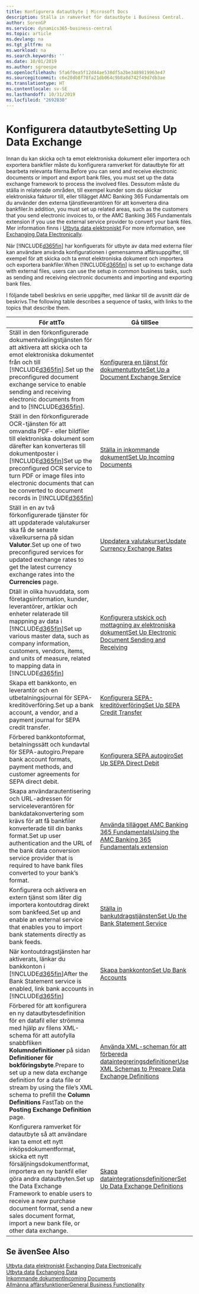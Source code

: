 ```yaml
---
title: Konfigurera datautbyte | Microsoft Docs
description: Ställa in ramverket för datautbyte i Business Central.
author: SorenGP
ms.service: dynamics365-business-central
ms.topic: article
ms.devlang: na
ms.tgt_pltfrm: na
ms.workload: na
ms.search.keywords: ''
ms.date: 10/01/2019
ms.author: sgroespe
ms.openlocfilehash: 5fa6f0ea5f12d44ae538df5a2be3489819963e47
ms.sourcegitcommit: c6e28db8f78fa21db064c9b8a8d742f49d7db3ae
ms.translationtype: HT
ms.contentlocale: sv-SE
ms.lasthandoff: 10/31/2019
ms.locfileid: "2692830"
---
```

# <a name="setting-up-data-exchange"></a><span data-ttu-id="94e76-103">Konfigurera datautbyte</span><span class="sxs-lookup"><span data-stu-id="94e76-103">Setting Up Data Exchange</span></span>
<span data-ttu-id="94e76-104">Innan du kan skicka och ta emot elektroniska dokument eller importera och exportera bankfiler måste du konfigurera ramverket för datautbyte för att bearbeta relevanta filerna.</span><span class="sxs-lookup"><span data-stu-id="94e76-104">Before you can send and receive electronic documents or import and export bank files, you must set up the data exchange framework to process the involved files.</span></span> <span data-ttu-id="94e76-105">Dessutom måste du ställa in relaterade områden, till exempel kunder som du skickar elektroniska fakturor till, eller tillägget AMC Banking 365 Fundamentals om du använder den externa tjänstleverantören för att konvertera dina bankfiler.</span><span class="sxs-lookup"><span data-stu-id="94e76-105">In addition, you must set up related areas, such as the customers that you send electronic invoices to, or the AMC Banking 365 Fundamentals extension if you use the external service provider to convert your bank files.</span></span> <span data-ttu-id="94e76-106">Mer information finns i [Utbyta data elektroniskt](across-data-exchange.md).</span><span class="sxs-lookup"><span data-stu-id="94e76-106">For more information, see [Exchanging Data Electronically](across-data-exchange.md).</span></span>  

 <span data-ttu-id="94e76-107">När [!INCLUDE[d365fin](includes/d365fin_md.md)] har konfiguerats för utbyte av data med externa filer kan användare använda konfigurationen i gemensamma affärsuppgifter, till exempel för att skicka och ta emot elektroniska dokument och importera och exportera bankfiler.</span><span class="sxs-lookup"><span data-stu-id="94e76-107">When [!INCLUDE[d365fin](includes/d365fin_md.md)] is set up to exchange data with external files, users can use the setup in common business tasks, such as sending and receiving electronic documents and importing and exporting bank files.</span></span>  

 <span data-ttu-id="94e76-108">I följande tabell beskrivs en serie uppgifter, med länkar till de avsnitt där de beskrivs.</span><span class="sxs-lookup"><span data-stu-id="94e76-108">The following table describes a sequence of tasks, with links to the topics that describe them.</span></span>  

|<span data-ttu-id="94e76-109">**För att**</span><span class="sxs-lookup"><span data-stu-id="94e76-109">**To**</span></span>|<span data-ttu-id="94e76-110">**Gå till**</span><span class="sxs-lookup"><span data-stu-id="94e76-110">**See**</span></span>|  
|------------|-------------|  
|<span data-ttu-id="94e76-111">Ställ in den förkonfigurerade dokumentväxlingstjänsten för att aktivera att skicka och ta emot elektroniska dokumentet från och till [!INCLUDE[d365fin](includes/d365fin_md.md)].</span><span class="sxs-lookup"><span data-stu-id="94e76-111">Set up the preconfigured document exchange service to enable sending and receiving electronic documents from and to [!INCLUDE[d365fin](includes/d365fin_md.md)].</span></span>|[<span data-ttu-id="94e76-112">Konfigurera en tjänst för dokumentutbyte</span><span class="sxs-lookup"><span data-stu-id="94e76-112">Set Up a Document Exchange Service</span></span>](across-how-to-set-up-a-document-exchange-service.md)|  
|<span data-ttu-id="94e76-113">Ställ in den förkonfigurerade OCR-tjänsten för att omvandla PDF- eller bildfiler till elektroniska dokument som därefter kan konverteras till dokumentposter i [!INCLUDE[d365fin](includes/d365fin_md.md)]</span><span class="sxs-lookup"><span data-stu-id="94e76-113">Set up the preconfigured OCR service to turn PDF or image files into electronic documents that can be converted to document records in [!INCLUDE[d365fin](includes/d365fin_md.md)]</span></span>|[<span data-ttu-id="94e76-114">Ställa in inkommande dokument</span><span class="sxs-lookup"><span data-stu-id="94e76-114">Set Up Incoming Documents</span></span>](across-how-setup-income-documents.md)|  
|<span data-ttu-id="94e76-115">Ställ in en av två förkonfigurerade tjänster för att uppdaterade valutakurser ska få de senaste växelkurserna på sidan **Valutor**.</span><span class="sxs-lookup"><span data-stu-id="94e76-115">Set up one of two preconfigured services for updated exchange rates to get the latest currency exchange rates into the **Currencies** page.</span></span>|[<span data-ttu-id="94e76-116">Uppdatera valutakurser</span><span class="sxs-lookup"><span data-stu-id="94e76-116">Update Currency Exchange Rates</span></span>](finance-how-update-currencies.md)|  
|<span data-ttu-id="94e76-117">Dtäll in olika huvuddata, som företagsinformation, kunder, leverantörer, artiklar och enheter relaterade till mappning av data i [!INCLUDE[d365fin](includes/d365fin_md.md)]</span><span class="sxs-lookup"><span data-stu-id="94e76-117">Set up various master data, such as company information, customers, vendors, items, and units of measure, related to mapping data in [!INCLUDE[d365fin](includes/d365fin_md.md)]</span></span>|[<span data-ttu-id="94e76-118">Konfigurera utskick och mottagning av elektroniska dokument</span><span class="sxs-lookup"><span data-stu-id="94e76-118">Set Up Electronic Document Sending and Receiving</span></span>](across-how-to-set-up-electronic-document-sending-and-receiving.md)|  
|<span data-ttu-id="94e76-119">Skapa ett bankkonto, en leverantör och en utbetalningsjournal för SEPA-kreditöverföring.</span><span class="sxs-lookup"><span data-stu-id="94e76-119">Set up a bank account, a vendor, and a payment journal for SEPA credit transfer.</span></span>|[<span data-ttu-id="94e76-120">Konfigurera SEPA-kreditöverföring</span><span class="sxs-lookup"><span data-stu-id="94e76-120">Set Up SEPA Credit Transfer</span></span>](finance-how-to-set-up-sepa-credit-transfer.md)|  
|<span data-ttu-id="94e76-121">Förbered bankkontoformat, betalningssätt och kundavtal för SEPA-autogiro.</span><span class="sxs-lookup"><span data-stu-id="94e76-121">Prepare bank account formats, payment methods, and customer agreements for SEPA direct debit.</span></span>|[<span data-ttu-id="94e76-122">Konfigurera SEPA autogiro</span><span class="sxs-lookup"><span data-stu-id="94e76-122">Set Up SEPA Direct Debit</span></span>](finance-how-to-set-up-sepa-direct-debit.md)|  
|<span data-ttu-id="94e76-123">Skapa användarautentisering och URL-adressen för serviceleverantören för bankdatakonvertering som krävs för att få bankfiler konverterade till din banks format.</span><span class="sxs-lookup"><span data-stu-id="94e76-123">Set up user authentication and the URL of the bank data conversion service provider that is required to have bank files converted to your bank’s format.</span></span>|[<span data-ttu-id="94e76-124">Använda tillägget AMC Banking 365 Fundamentals</span><span class="sxs-lookup"><span data-stu-id="94e76-124">Using the AMC Banking 365 Fundamentals extension</span></span>](ui-extensions-amc-banking.md)|  
|<span data-ttu-id="94e76-125">Konfigurera och aktivera en extern tjänst som låter dig importera kontoutdrag direkt som bankfeed.</span><span class="sxs-lookup"><span data-stu-id="94e76-125">Set up and enable an external service that enables you to import bank statements directly as bank feeds.</span></span>|[<span data-ttu-id="94e76-126">Ställa in bankutdragstjänsten</span><span class="sxs-lookup"><span data-stu-id="94e76-126">Set Up the Bank Statement Service</span></span>](bank-how-setup-bank-statement-service.md)|  
|<span data-ttu-id="94e76-127">När kontoutdragstjänsten har aktiverats, länkar du bankkonton i [!INCLUDE[d365fin](includes/d365fin_md.md)]</span><span class="sxs-lookup"><span data-stu-id="94e76-127">After the Bank Statement service is enabled, link bank accounts in [!INCLUDE[d365fin](includes/d365fin_md.md)]</span></span>|[<span data-ttu-id="94e76-128">Skapa bankkonton</span><span class="sxs-lookup"><span data-stu-id="94e76-128">Set Up Bank Accounts</span></span>](bank-how-setup-bank-accounts.md)|  
|<span data-ttu-id="94e76-129">Förbered för att konfigurera en ny datautbytesdefinition för en datafil eller strömma med hjälp av filens XML-schema för att autofylla snabbfliken **Kolumndefinitioner** på sidan **Definitioner för bokföringsbyte**.</span><span class="sxs-lookup"><span data-stu-id="94e76-129">Prepare to set up a new data exchange definition for a data file or stream by using the file’s XML schema to prefill the **Column Definitions** FastTab on the **Posting Exchange Definition** page.</span></span>|[<span data-ttu-id="94e76-130">Använda XML-scheman för att förbereda dataintegreringsdefinitioner</span><span class="sxs-lookup"><span data-stu-id="94e76-130">Use XML Schemas to Prepare Data Exchange Definitions</span></span>](across-how-to-use-xml-schemas-to-prepare-data-exchange-definitions.md)|  
|<span data-ttu-id="94e76-131">Konfigurera ramverket för datautbyte så att användare kan ta emot ett nytt inköpsdokumentformat, skicka ett nytt försäljningsdokumentformat, importera en ny bankfil eller göra andra datautbyten.</span><span class="sxs-lookup"><span data-stu-id="94e76-131">Set up the Data Exchange Framework to enable users to receive a new purchase document format, send a new sales document format, import a new bank file, or other data exchange.</span></span>|[<span data-ttu-id="94e76-132">Skapa dataintegrationsdefinitioner</span><span class="sxs-lookup"><span data-stu-id="94e76-132">Set Up Data Exchange Definitions</span></span>](across-how-to-set-up-data-exchange-definitions.md)|  

## <a name="see-also"></a><span data-ttu-id="94e76-133">Se även</span><span class="sxs-lookup"><span data-stu-id="94e76-133">See Also</span></span>  
<span data-ttu-id="94e76-134">[Utbyta data elektroniskt](across-data-exchange.md).</span><span class="sxs-lookup"><span data-stu-id="94e76-134">[Exchanging Data Electronically](across-data-exchange.md)</span></span>  
<span data-ttu-id="94e76-135">[Utbyta data](across-exchange-data.md) </span><span class="sxs-lookup"><span data-stu-id="94e76-135">[Exchanging Data](across-exchange-data.md) </span></span>  
[<span data-ttu-id="94e76-136">Inkommande dokument</span><span class="sxs-lookup"><span data-stu-id="94e76-136">Incoming Documents</span></span>](across-income-documents.md)  
[<span data-ttu-id="94e76-137">Allmänna affärsfunktioner</span><span class="sxs-lookup"><span data-stu-id="94e76-137">General Business Functionality</span></span>](ui-across-business-areas.md)  
